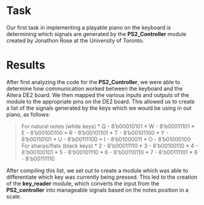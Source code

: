 # Task #

Our first task in implementing a playable piano on the keyboard is determining which signals are generated by the **PS2\_Controller** module created by Jonathon Rose at the University of Toronto.


# Results #

After first analyzing the code for the **PS2\_Controller**, we were able to determine how communication worked between the keyboard and the Altera DE2 board.  We then mapped the various inputs and outputs of the module to the appropriate pins on the DE2 board.  This allowed us to create a list of the signals generated by the keys which we would be using in out piano, as follows:

> For natural notes (white keys)
    * Q - 8’b00010101
    * W - 8’b00011101
    * E - 8’b00100100
    * R - 8’b00101101
    * T - 8’b00101100
    * Y - 8’b00110101
    * U - 8’b00111100
    * I - 8’b01000011
    * O - 8’b01000100
> For sharps/flats (black keys)
    * 2 - 8'b00011110
    * 3 - 8'b00100110
    * 4 - 8'b00100101
    * 5 - 8'b00101110
    * 6 - 8'b00110110
    * 7 - 8'b00111101
    * 8 - 8'b00111110

After compiling this list, we set out to create a module which was able to differentiate which key was currently being pressed. This led to the creation of the **key\_reader** module, which converts the input from the **PS2\_controller** into manageable signals based on the notes position in a scale.